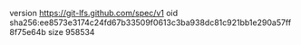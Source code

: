 version https://git-lfs.github.com/spec/v1
oid sha256:ee8573e3174c24fd67b33509f0613c3ba938dc81c921bb1e290a57ff8f75e64b
size 958534
